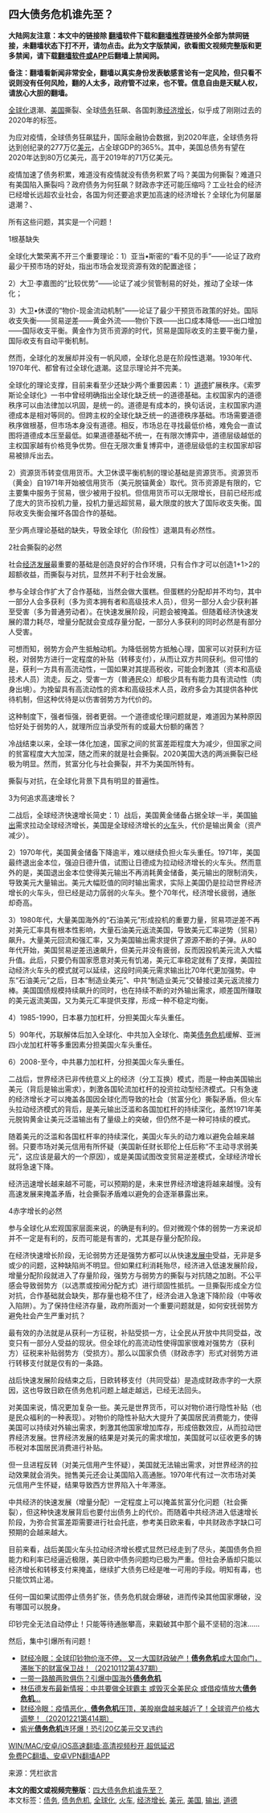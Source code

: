  <h2>四大债务危机谁先至？</h2> <p class="notice"><b>大陆网友注意：本文中的链接除 <a href="https://github.com/bannedbook/fanqiang" >翻墙</a>软件下载和<a href="https://github.com/killgcd/justmysocks/blob/master/README.md">翻墙推荐</a>链接外全部为禁网链接，未翻墙状态下打不开，请勿点击。此为文字版禁闻，欲看图文视频完整版和更多禁闻，请下载<a href="https://github.com/bannedbook/fanqiang">翻墙软件或APP</a>后翻墙上禁闻网。</p><p>备注：翻墙看新闻非常安全，翻墙以真实身份发表敏感言论有一定风险，但只看不说则没有任何风险，翻的人太多，政府管不过来，也不管。信息自由是天赋人权，请放心大胆的翻墙。</b></p>  <div class="entry"> <p><a href="https://www.bannedbook.org/bnews/tag/%e5%85%a8%e7%90%83%e5%8c%96/" class="st_tag internal_tag" rel="tag" title="标签 全球化 下的日志">全球化</a>退潮、<a href="https://www.bannedbook.org/bnews/tag/%e7%be%8e%e5%9b%bd/" class="st_tag internal_tag" rel="tag" title="标签 美国 下的日志">美国</a>撕裂、全球<a href="https://www.bannedbook.org/bnews/tag/%e5%80%ba%e5%8a%a1/" class="st_tag internal_tag" rel="tag" title="标签 债务 下的日志">债务</a>狂飙、各国刺激<a href="https://www.bannedbook.org/bnews/tag/%E7%BB%8F%E6%B5%8E%E5%A2%9E%E9%95%BF/" class="st_tag internal_tag" rel="tag" title="标签 经济增长 下的日志">经济增长</a>，似乎成了刚刚过去的2020年的标签。</p> <p>为应对疫情，全球债务狂飙猛升，国际金融协会数据，到2020年底，全球债务将达到创纪录的277万亿<a href="https://www.bannedbook.org/bnews/tag/%e7%be%8e%e5%85%83/" class="st_tag internal_tag" rel="tag" title="标签 美元 下的日志">美元</a>，占全球GDP的365%。其中，美国总债务有望在2020年达到80万亿美元，高于2019年的71万亿美元。</p> <p>疫情加速了债务积累，难道没有疫情就没有债务积累了吗？美国为何撕裂？难道只有美国陷入撕裂吗？政府债务为何狂飙？财政赤字还可能压缩吗？工业社会的经济已经增长远超农业社会，各国为何还要追求更加高速的经济增长？全球化为何屡屡退潮？、</p> <p>所有这些问题，其实是一个问题！</p> <p>1根基缺失</p> <p>全球化大繁荣离不开三个重要理论：1）亚当•斯密的“看不见的手”——论证了政府最少干预市场的好处，指出市场会发现资源有效的配置途径；</p> <p>2）大卫·李嘉图的“比较优势”——论证了减少贸管制易的好处，推动了全球一体化；</p> <p>3）大卫•休谟的“物价-现金流动机制”——论证了最少干预货币政策的好处。国际收支失衡——贸易逆差——黄金外流——物价下跌——出口成本降低——出口增加——国际收支平衡。黄金作为货币资源的时代，贸易是国际收支的主要平衡力量，国际收支有自动平衡机制。</p> <p>然而，全球化的发展却并没有一帆风顺，全球化总是在阶段性退潮。1930年代、1970年代、都曾有过全球化退潮。这显示理论并不完美。</p> <p>全球化的理论支撑，目前来看至少还缺少两个重要因素：1）<a href="https://www.bannedbook.org/bnews/tag/%e9%81%93%e5%be%b7/" class="st_tag internal_tag" rel="tag" title="标签 道德 下的日志">道德</a>扩展秩序。《索罗斯论全球化》一书中曾经明确指出全球化缺乏统一的道德基础。主权国家内的道德秩序可以由法律加以巩固，是统一的。道德是有成本的，换句话说，主权国家内道德成本是相对等同的。但跨主权的全球化缺乏统一的道德秩序基础。市场需要道德秩序做根基，但市场本身没有道德。相反，市场总在寻找最低价格，难免会一直试图将道德成本压至最低。如果道德基础不统一，在有限次博弈中，道德层级越低的主权国家越有价格竞争优势。但在无限次重复博弈中，道德层级低的主权国家却容易被排斥出去。</p>  <p>2）资源货币转变信用货币。大卫休谟平衡机制的理论基础是资源货币。资源货币（黄金）自1971年开始被信用货币（美元脱锚黄金）取代。货币资源是有限的，它主要集中服务于贸易，很少被用于投机。但信用货币可以无限增长，目前已经形成了庞大的货币投机力量，投机力量远超贸易，最大限度的放大了国际收支失衡。国际收支失衡会摧坏各国合作的基础。</p> <p>至少两点理论基础的缺失，导致全球化（阶段性）退潮具有必然性。</p> <p>2社会撕裂的必然</p> <p>社会<span class='wp_keywordlink'><a href="https://www.bannedbook.org/forum2/topic869.html" title="宪政、法治和经济发展——走向市场经济的制度保障" target="_blank">经济发展</a></span>最重要的基础是创造良好的合作环境，只有合作才可以创造1+1&gt;2的超额收益，而撕裂与对抗，显然并不利于社会发展。</p> <p>参与全球合作扩大了合作基础，当然会做大蛋糕。但蛋糕的分配却并不均匀，其中一部分人会多获利（多为资本拥有者和高级技术人员），但另一部分人会少获利甚至受害（多为普通劳动者）。在快速发展阶段，问题会被掩盖。但随着经济快速发展的潜力耗尽，增量分配就会变成存量分配，一部分人多获利的同时必然是有部分人受害。</p> <p>可想而知，弱势方会产生抵触动机。为降低弱势方抵触心理，国家可以对获利方征税，对弱势方进行一定程度的补贴（转移支付），从而让双方共同获利。但可惜的是，获利一方具有高流动性，一国如果对其提高税收，可能会刺激其（资本和高级技术人员）流走。反之，受害一方（普通民众）却极少具有有能力具有流动性（肉身出境）。为挽留具有高流动性的资本和高级技术人员，政府多会为其提供各种优待机制，但这种优待是以伤害弱势方为代价的。</p> <p>这种制度下，强者恒强，弱者更弱。一个道德或伦理问题就是，难道因为某种原因恰好处于弱势的人，就理所应当承受所有的或最大份额的痛苦？</p> <p>冷战结束以来，全球一体化加速，国家之间的贫富差距程度大为减少，但国家之间的贫富程度大大加深，随之而来的就是社会撕裂。2020美国大选的两派撕裂已经极为明显。然而，贫富分化与社会撕裂，并不为美国所特有。</p> <p>撕裂与对抗，在全球化背景下具有明显的普遍性。</p> <p>3为何追求高速增长？</p>  <p>二战后，全球经济快速增长简史：1）战后，美国黄金储备占据全球一半，美国<a href="https://www.bannedbook.org/bnews/tag/%E8%BE%93%E5%87%BA/" class="st_tag internal_tag" rel="tag" title="标签 输出 下的日志">输出</a>需求拉动全球经济增长，美国是全球经济增长的<a href="https://www.bannedbook.org/bnews/tag/%E7%81%AB%E8%BD%A6/" class="st_tag internal_tag" rel="tag" title="标签 火车 下的日志">火车</a>头，代价是输出黄金（资产减少）。</p> <p>2）1970年代，美国黄金储备下降逾半，难以继续负担火车头重任。1971年，美国最终退出金本位，强迫日德升值，试图让日德成为拉动经济增长的火车头。然而意外的是，美国退出金本位使得美元输出不再消耗黄金储备，美元输出的限制消失，导致美元大量输出。美元大幅贬值的同时输出需求，实际上美国仍是拉动世界经济增长的火车头，但已经是动力孱弱的火车头。整个70年代，经济增长疲弱，通胀却奇高。</p> <p>3）1980年代，大量美国海外的“石油美元”形成投机的重要力量，贸易项逆差不再对美元汇率具有根本性影响，大量石油美元返流美国，导致美元汇率逆势（贸易）飙升。大量美元回流和强汇率，又为美国输出需求提供了源源不断的子弹。从80年代开始，美国贸易逆差迅速飙升，但美元并没有疲弱，反而因投机美元流入大幅升值。此后，只要仍有国家愿意对美元有饥渴，美元汇率稳定就有了支撑，美国拉动经济火车头的模式就可以延续，这段时间美元需求输出比70年代更加强势。中东“石油美元”之后，日本“制造业美元”、中共“制造业美元”交替接过美元返流接力棒。美国国债规模持续飙升的同时，也在持续不断的对外输出需求，顺差国所赚取的美元返流美国，又为美元汇率提供支撑，形成一种不稳定均衡。</p> <p>4）1985-1990，日本暴力加杠杆，分担美国火车头重任。</p> <p>5）90年代，苏联解体后加入全球化、中共加入全球化、南美<a href="https://www.bannedbook.org/bnews/tag/%E5%80%BA%E5%8A%A1%E5%8D%B1%E6%9C%BA/" class="st_tag internal_tag" rel="tag" title="标签 债务危机 下的日志">债务危机</a>缓解、亚洲四小龙加杠杆等多重因素分担美国火车头重任。</p> <p>6）2008-至今，中共暴力加杠杆，分担美国火车头重任。</p> <p>二战后，世界经济已非传统意义上的经济（分工互换）模式，而是一种由美国输出美元（背后是输出需求），刺激各国轮流加杠杆的投资拉动型经济模式。只有急速的经济增长才可以掩盖各国因全球化而导致的社会（贫富分化）撕裂矛盾。但火车头拉动经济模式的背后，是美元输出泛滥和各国加杠杆的持续深化，虽然1971年美元脱钩黄金让美元泛滥输出有了量级上的突破，但仍然不是一种可持续的模式。</p> <p>随着美元的泛滥和各国杠杆率的持续深化，美国火车头的动力难以避免会越来越弱。只要市场对美元信用有所怀疑（美国新任财长耶伦上任后称“不主动寻求弱美元”，这应该是最大的一个原因），或是美国试图改变贸易逆差模式，全球经济增长就将急速下降。</p> <p>经济迅速增长越来越不可能，可以预期的是，未来世界经济增速将越来越慢。没有高速发展来掩盖矛盾，社会撕裂矛盾难以避免的会逐渐暴露出来。</p> <p>4赤字增长的必然</p>  <p>参与全球化从宏观国家层面来说，的确是有利的。但对微观个体的弱势一方来说却并不一定是有利的，反而可能是有害的，尤其是存量分配阶段。</p> <p>在经济快速增长阶段，无论弱势方还是强势方都可以从快速<span class='wp_keywordlink'><a href="https://www.bannedbook.org/forum11/topic335.html" title="禁片：发展中出现的问题，只能靠发展解决？" target="_blank">发展中</a></span>受益，无非是多或少的问题，这种缺陷尚不明显。但如果红利消耗殆尽，经济进入低速发展阶段，增量分配阶段就进入了存量阶段，强势方与弱势方的撕裂与对抗随之加剧。不公平感会导致弱势方（以选票或按闹分配方式）进行顽固性抵抗。一旦撕裂形成全方位对抗，合作基础就会缺失，那存量也稳不住了，经济会进入急速下降阶段（中等收入陷阱）。为了保持住经济存量，政府所面对一个重要问题就是，如何安抚弱势方避免社会产生严重对抗？</p> <p>最有效的办法就是从获利一方征税，补贴受损一方，让全民从开放中共同受益，改变只有一部分人受益的现状。但全球化的高流动性使得国家很难对强势方（获利方）征税来补贴弱势方（受损方）。那么以国家负债（财政赤字）形式对弱势方进行转移支付就是仅有的一条路。</p> <p>战后快速发展阶段结束之后，日欧转移支付（共同受益）是造成财政赤字的一大原因，这也导致日欧在债务危机问题上越走越远，已经无法回头。</p> <p>对美国来说，情况更加复杂一些。美元是世界货币，可以对物价进行隐性补贴（也是民众福利的一种表现）。对物价的隐性补贴大大提升了美国居民消费能力，使得美国可以持续对外输出需求，刺激其他国家增加库存，形成倍数效应，从而拉动世界经济发展。世界经济发展的结果是对美元的需求增加，美国就可以征收更多的铸币税对本国居民消费进行补贴。</p> <p>但一旦进程反转（对美元信用产生怀疑），美国就无法输出需求，对世界经济的拉动效果就会消失。抛售美元还会让美国陷入高通胀。1970年代有过一次市场对美元信用产生怀疑，结果导致西方世界陷入十年滞涨。</p> <p>中共经济的快速发展（增量分配）一定程度上可以掩盖贫富分化问题（社会撕裂），但这种快速发展背后也要付出债务上的代价。而随着中共经济进入低速增长阶段，为弥合贫富差距需要进行社会托底，参考美日欧来看，中共财政赤字缺口可预期的会越来越大。</p> <p>目前来看，战后美国火车头拉动经济增长模式显然已经走到了尽头，美国债务负担能力和利率已经逼近极限，美日欧中债务问题均已极为严重。但社会矛盾却只能以经济增长和转移支付来掩盖，继续扩大债务已经是唯一可用的手段。明知有毒，也只能饮鸩止渴。</p> <p>任何一国如果试图停止债务扩张，债务危机就会爆破，进而传染其他国家爆破，没有哪国可以脱身。</p> <p>印钞完全无法自动停止！只能等待通胀攀高，来戳破其中那个最不坚韧的泡沫……</p>  <p>然后，集中引爆所有问题！</p> <ul class='op-related-articles' title='相关阅读'> <li><a href='https://www.bannedbook.org/bnews/bannedvideo/20210112/1466015.html' target='_blank'>财经冷眼：全球印钞物价涨不停， 又一大国财政破产！<b>债务危机</b>成大国命门，滞胀下的财富保卫战！（20210112第437期）</a></li> <li><a href='https://www.bannedbook.org/bnews/comments/20210104/1460626.html' target='_blank'>一带一路酿两败俱伤？引爆中国海外<b>债务危机</b></a></li> <li><a href='https://www.bannedbook.org/bnews/cnnews/20201223/1453083.html' target='_blank'>林伍德发布最新情报：中共要做全球霸主 或毁灭全美民众 或借疫情放大<b>债务危机</b>…</a></li> <li><a href='https://www.bannedbook.org/bnews/bannedvideo/20201221/1452269.html' target='_blank'>财经冷眼：疫情恶化，<b>债务危机</b>压顶，美股崩盘越来越近了！全球资产价格大调整！（20201221第414期）</a></li> <li><a href='https://www.bannedbook.org/bnews/taiwannews/20201211/1445723.html' target='_blank'>紫光<b>债务危机</b>连环爆！恐引20亿美元交叉违约</a></li> </ul> <p class="texttj"> <a href="https://github.com/bannedbook/fanqiang/wiki/V2ray%E6%9C%BA%E5%9C%BA" target="_blank">WIN/MAC/安卓/iOS高速翻墙:高清视频秒开,超低延迟</a><br/> <a href="https://github.com/bannedbook/fanqiang/wiki/%E7%A6%81%E9%97%BB%E7%BD%91%E5%AE%89%E5%8D%93%E7%BF%BB%E5%A2%99%E6%96%B0%E9%97%BBAPP" target="_blank">免费PC翻墙、安卓VPN翻墙APP</a></p><p> 来源：凭栏欲言 </p><a name='sharetosocial'></a>       <div><b>本文的图文或视频完整版</b>：<a href='https://www.bannedbook.org/bnews/cnnews/20210210/1485226.html'>四大债务危机谁先至？</a></div>  </div><!--END ENTRY--> <div class="postfooter"> <div>本文标签：<a href="https://www.bannedbook.org/bnews/tag/%e5%80%ba%e5%8a%a1/" rel="tag">债务</a>, <a href="https://www.bannedbook.org/bnews/tag/%E5%80%BA%E5%8A%A1%E5%8D%B1%E6%9C%BA/" rel="tag">债务危机</a>, <a href="https://www.bannedbook.org/bnews/tag/%e5%85%a8%e7%90%83%e5%8c%96/" rel="tag">全球化</a>, <a href="https://www.bannedbook.org/bnews/tag/%E7%81%AB%E8%BD%A6/" rel="tag">火车</a>, <a href="https://www.bannedbook.org/bnews/tag/%E7%BB%8F%E6%B5%8E%E5%A2%9E%E9%95%BF/" rel="tag">经济增长</a>, <a href="https://www.bannedbook.org/bnews/tag/%e7%be%8e%e5%85%83/" rel="tag">美元</a>, <a href="https://www.bannedbook.org/bnews/tag/%e7%be%8e%e5%9b%bd/" rel="tag">美国</a>, <a href="https://www.bannedbook.org/bnews/tag/%E8%BE%93%E5%87%BA/" rel="tag">输出</a>, <a href="https://www.bannedbook.org/bnews/tag/%e9%81%93%e5%be%b7/" rel="tag">道德</a></div>  </div><!--END POSTFOOTER--> 